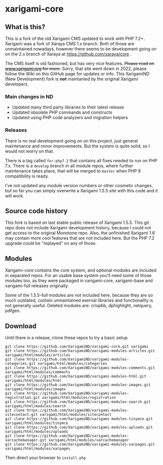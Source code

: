 # xarigami-core

## What is this?

This is a fork of the old Xarigami CMS updated to work with PHP 7.2+. Xarigami was a fork of Xaraya CMS 1.x branch.
Both of those are unmaintained nowadays, however there seems to be development going
on on the 2.x branch of Xaraya at https://github.com/xaraya/core .

The CMS itself is old fashioned, but has very nice features. ~~Please read on www.xarigami.org for more.~~ 
Sorry, that site went down in 2022, please follow the Wiki on this GitHub page for updates or info.
This XarigamiND (New Development) fork is **not** maintanied by the original Xarigami developers.

### Main changes in ND

* Updated many third party libraries to their latest release
* Updated obsolete PHP commands and constructs
* Updated using PHP code analyzers and migration helpers

### Releases

There is no real development going on on this project, just general maintenance and
minor improvements. But the system is quite solid, so I would not worry on that.

There is a tag called ``for-php7.2`` that contains all fixes needed to run on PHP 7.x.
There is a ``develop`` branch in all module repos, where further maintenance takes
place, that will be merged to ``master`` when PHP 8 compatibility is ready.

I've not updated any module version numbers or other cosmetic changes, but so far
you can simply overwrite a Xarigami 1.5.5 site with this code and it will work.

## Source code history

This fork is based on last stable public release of Xarigami 1.5.5. This git repo does not include Xarigami development history, 
because I could not get access to the original Monotone repo. Also, the unfinished Xarigami 1.6 may contain more cool features 
that are not included here. But the PHP 7.2 upgrade could be "replayed" on any of those.

## Modules

Xarigami-core contains the core system, and optional modules are included in separated repos. 
For an usable base system you'll need some of those modules too, as they were packaged in
xarigami-core, xarigami-base and xarigami-full releases originally.

Some of the 1.5.5-full modules are not included here, because they are so much outdated,
contain unmaintained exernal libraries and functionality is not generally useful. Deleted modules
are: crispbb, dphighlight, netquery, pdfgen.

## Download

Until there is a release, clone these repos to try a basic setup
```
git clone https://github.com/XarigamiND/xarigami-core.git xarigami
git clone https://github.com/XarigamiND/xarigami-modules-articles.git xarigami/html/modules/articles
git clone https://github.com/XarigamiND/xarigami-modules-categories.git xarigami/html/modules/categories
git clone https://github.com/XarigamiND/xarigami-modules-comments.git xarigami/html/modules/comments
git clone https://github.com/XarigamiND/xarigami-modules-html.git xarigami/html/modules/html
git clone https://github.com/XarigamiND/xarigami-modules-images.git xarigami/html/modules/images
git clone https://github.com/XarigamiND/xarigami-modules-registration.git xarigami/html/modules/registration
git clone https://github.com/XarigamiND/xarigami-modules-search.git xarigami/html/modules/search
git clone https://github.com/XarigamiND/xarigami-modules-sitecontact.git xarigami/html/modules/sitecontact
git clone https://github.com/XarigamiND/xarigami-modules-tinymce.git xarigami/html/modules/tinymce
git clone https://github.com/XarigamiND/xarigami-modules-uploads.git xarigami/html/modules/uploads
git clone https://github.com/XarigamiND/xarigami-modules-xarcachemanager.git xarigami/html/modules/xarcachemanager
git clone https://github.com/XarigamiND/xarigami-modules-xarpages.git xarigami/html/modules/xarpages
```

Then direct your browser to ``install.php``
